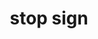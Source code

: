 ---
layout: travel&places
title: stop sign
emoji: stop_sign
permalink: 🛑.html
image: assets/img/3moji/stop_sign.png
---
